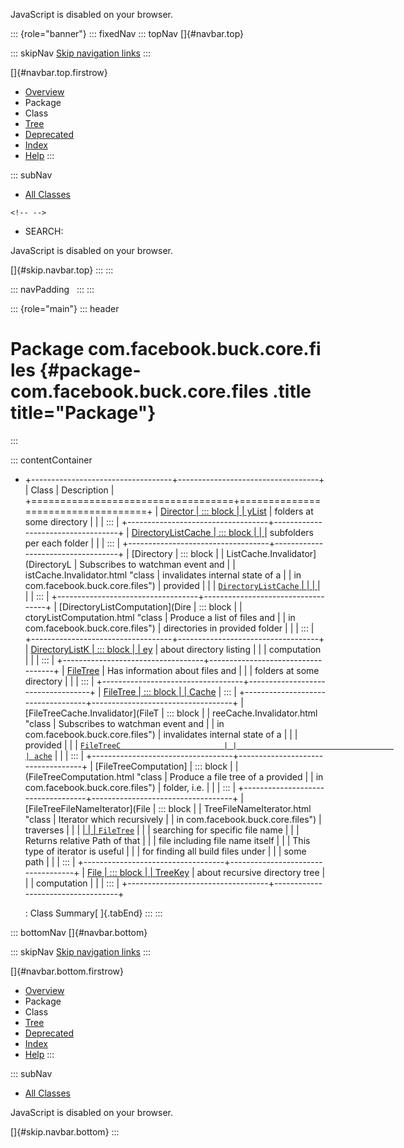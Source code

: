<div>

JavaScript is disabled on your browser.

</div>

::: {role="banner"}
::: fixedNav
::: topNav
[]{#navbar.top}

::: skipNav
[Skip navigation links](#skip.navbar.top "Skip navigation links")
:::

[]{#navbar.top.firstrow}

-   [Overview](../../../../../index.html)
-   Package
-   Class
-   [Tree](package-tree.html)
-   [Deprecated](../../../../../deprecated-list.html)
-   [Index](../../../../../index-all.html)
-   [Help](../../../../../help-doc.html)
:::

::: subNav
-   [All Classes](../../../../../allclasses.html)

```{=html}
<!-- -->
```
-   SEARCH:

<div>

<div>

JavaScript is disabled on your browser.

</div>

</div>

[]{#skip.navbar.top}
:::
:::

::: navPadding
 
:::
:::

::: {role="main"}
::: header
# Package com.facebook.buck.core.files {#package-com.facebook.buck.core.files .title title="Package"}
:::

::: contentContainer
-   +-----------------------------------+-----------------------------------+
    | Class                             | Description                       |
    +===================================+===================================+
    | [Director                         | ::: block                         |
    | yList](DirectoryList.html "class  | Has information about files and   |
    | in com.facebook.buck.core.files") | folders at some directory         |
    |                                   | :::                               |
    +-----------------------------------+-----------------------------------+
    | [DirectoryListCache               | ::: block                         |
    | ](DirectoryListCache.html "class  | Stores a list of files and        |
    | in com.facebook.buck.core.files") | subfolders per each folder        |
    |                                   | :::                               |
    +-----------------------------------+-----------------------------------+
    | [Directory                        | ::: block                         |
    | ListCache.Invalidator](DirectoryL | Subscribes to watchman event and  |
    | istCache.Invalidator.html "class  | invalidates internal state of a   |
    | in com.facebook.buck.core.files") | provided                          |
    |                                   | [`DirectoryListCache`             |
    |                                   | ](DirectoryListCache.html "class  |
    |                                   | in com.facebook.buck.core.files") |
    |                                   | :::                               |
    +-----------------------------------+-----------------------------------+
    | [DirectoryListComputation](Dire   | ::: block                         |
    | ctoryListComputation.html "class  | Produce a list of files and       |
    | in com.facebook.buck.core.files") | directories in provided folder    |
    |                                   | :::                               |
    +-----------------------------------+-----------------------------------+
    | [DirectoryListK                   | ::: block                         |
    | ey](DirectoryListKey.html "class  | Transformation key that has info  |
    | in com.facebook.buck.core.files") | about directory listing           |
    |                                   | computation                       |
    |                                   | :::                               |
    +-----------------------------------+-----------------------------------+
    | [FileTree](FileTree.html "class   | ::: block                         |
    | in com.facebook.buck.core.files") | Has information about files and   |
    |                                   | folders at some directory         |
    |                                   | :::                               |
    +-----------------------------------+-----------------------------------+
    | [FileTree                         | ::: block                         |
    | Cache](FileTreeCache.html "class  | Stores a recursive file tree      |
    | in com.facebook.buck.core.files") | :::                               |
    +-----------------------------------+-----------------------------------+
    | [FileTreeCache.Invalidator](FileT | ::: block                         |
    | reeCache.Invalidator.html "class  | Subscribes to watchman event and  |
    | in com.facebook.buck.core.files") | invalidates internal state of a   |
    |                                   | provided                          |
    |                                   | [`FileTreeC                       |
    |                                   | ache`](FileTreeCache.html "class  |
    |                                   | in com.facebook.buck.core.files") |
    |                                   | :::                               |
    +-----------------------------------+-----------------------------------+
    | [FileTreeComputation]             | ::: block                         |
    | (FileTreeComputation.html "class  | Produce a file tree of a provided |
    | in com.facebook.buck.core.files") | folder, i.e.                      |
    |                                   | :::                               |
    +-----------------------------------+-----------------------------------+
    | [FileTreeFileNameIterator](File   | ::: block                         |
    | TreeFileNameIterator.html "class  | Iterator which recursively        |
    | in com.facebook.buck.core.files") | traverses                         |
    |                                   | [                                 |
    |                                   | `FileTree`](FileTree.html "class  |
    |                                   | in com.facebook.buck.core.files") |
    |                                   | searching for specific file name  |
    |                                   | Returns relative Path of that     |
    |                                   | file including file name itself   |
    |                                   | This type of iterator is useful   |
    |                                   | for finding all build files under |
    |                                   | some path                         |
    |                                   | :::                               |
    +-----------------------------------+-----------------------------------+
    | [File                             | ::: block                         |
    | TreeKey](FileTreeKey.html "class  | Transformation key that has info  |
    | in com.facebook.buck.core.files") | about recursive directory tree    |
    |                                   | computation                       |
    |                                   | :::                               |
    +-----------------------------------+-----------------------------------+

    : Class Summary[ ]{.tabEnd}
:::
:::

::: bottomNav
[]{#navbar.bottom}

::: skipNav
[Skip navigation links](#skip.navbar.bottom "Skip navigation links")
:::

[]{#navbar.bottom.firstrow}

-   [Overview](../../../../../index.html)
-   Package
-   Class
-   [Tree](package-tree.html)
-   [Deprecated](../../../../../deprecated-list.html)
-   [Index](../../../../../index-all.html)
-   [Help](../../../../../help-doc.html)
:::

::: subNav
-   [All Classes](../../../../../allclasses.html)

<div>

<div>

JavaScript is disabled on your browser.

</div>

</div>

[]{#skip.navbar.bottom}
:::
